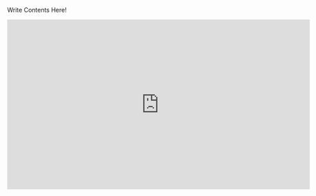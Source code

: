 <!-- Template Copy for Use
---
layout: default
title: "sample1"
tags: 101work 102diary 103photo 201book 202movie 203web
---
-->

Write Contents Here!

<!--Youtube Template-->
<div class="movie-wrap">
<iframe width="703" height="395" src="https://www.youtube.com/embed/cH9XsvlKkLU" title="dog / 初音ミク" frameborder="0" allow="accelerometer; autoplay; clipboard-write; encrypted-media; gyroscope; picture-in-picture" allowfullscreen></iframe>
</div>